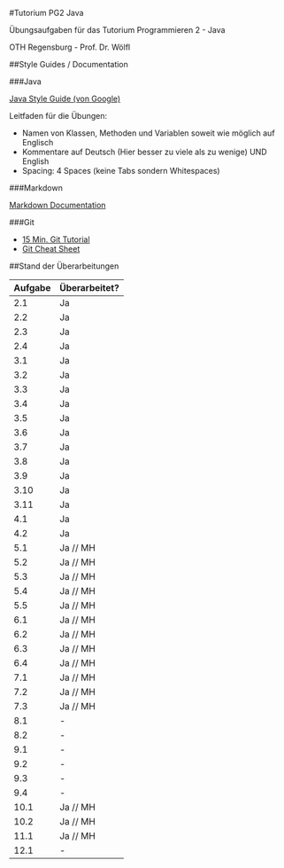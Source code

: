 #Tutorium PG2 Java

Übungsaufgaben für das Tutorium Programmieren 2 - Java

OTH Regensburg - Prof. Dr. Wölfl



##Style Guides / Documentation

###Java

[Java Style Guide (von Google)](http://google.github.io/styleguide/javaguide.html)

Leitfaden für die Übungen:

- Namen von Klassen, Methoden und Variablen soweit wie möglich auf Englisch
- Kommentare auf Deutsch (Hier besser zu viele als zu wenige) UND English
- Spacing: 4 Spaces (keine Tabs sondern Whitespaces)


###Markdown

[Markdown Documentation](https://github.com/adam-p/markdown-here/wiki/Markdown-Cheatsheet)


###Git

- [15 Min. Git Tutorial](https://try.github.io/)
- [Git Cheat Sheet](https://training.github.com/kit/downloads/github-git-cheat-sheet.pdf)



##Stand der Überarbeitungen

| Aufgabe | Überarbeitet? |
|---------|---------------|
| 2.1     | Ja            |
| 2.2     | Ja            |
| 2.3     | Ja            |
| 2.4     | Ja            |
| 3.1     | Ja            |
| 3.2     | Ja            |
| 3.3     | Ja            |
| 3.4     | Ja            |
| 3.5     | Ja            |
| 3.6     | Ja            |
| 3.7     | Ja            |
| 3.8     | Ja            |
| 3.9     | Ja            |
| 3.10    | Ja            |
| 3.11    | Ja            |
| 4.1     | Ja            |
| 4.2     | Ja            |
| 5.1     | Ja // MH      |
| 5.2     | Ja // MH      |
| 5.3     | Ja // MH      |
| 5.4     | Ja // MH      |
| 5.5     | Ja // MH      |
| 6.1     | Ja // MH      |
| 6.2     | Ja // MH      |
| 6.3     | Ja // MH      |
| 6.4     | Ja // MH      |
| 7.1     | Ja // MH      |
| 7.2     | Ja // MH      |
| 7.3     | Ja // MH      |
| 8.1     | -             |
| 8.2     | -             |
| 9.1     | -             |
| 9.2     | -             |
| 9.3     | -             |
| 9.4     | -             |
| 10.1    | Ja // MH      |
| 10.2    | Ja // MH      |
| 11.1    | Ja // MH      |
| 12.1    | -             |
